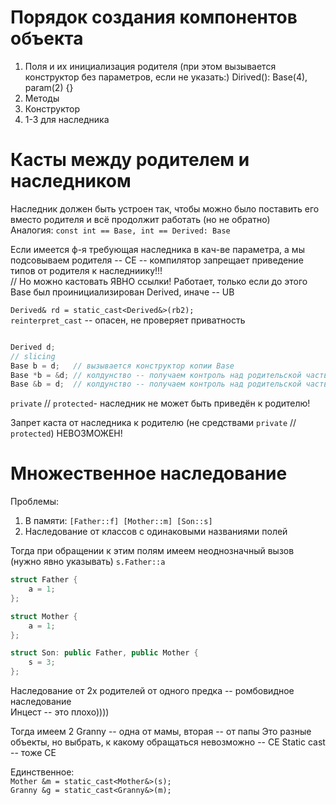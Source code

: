 # Порядок создания компонентов объекта
1. Поля и их инициализация родителя (при этом вызывается конструктор без параметров, если не указать:)
Dirived(): Base(4), param(2) {} 
2. Методы
3. Конструктор
4. 1-3 для наследника 

# Касты между родителем и наследником
Наследник должен быть устроен так, чтобы можно было поставить его вместо родителя и всё продолжит работать (но не обратно)  
Аналогия: `const int == Base, int == Derived: Base`

Если имеется ф-я требующая наследника в кач-ве параметра, а мы подсовываем родителя -- CE -- компилятор запрещает приведение типов от родителя к наследниику!!!  
// Но можно кастовать ЯВНО ссылки! Работает, только если до этого Base был проинициализирован Derived, иначе -- UB

`Derived& rd = static_cast<Derived&>(rb2);`  
`reinterpret_cast` -- опасен, не проверяет приватность

```c++

Derived d;
// slicing
Base b = d;   // вызывается конструктор копии Base
Base *b = &d; // колдунство -- получаем контроль над родительской частью 'd'
Base &b = d;  // колдунство -- получаем контроль над родительской частью 'd'
```

`private` // `protected`- наследник не может быть приведён к родителю!

Запрет каста от наследника к родителю (не средствами `private` // `protected`) НЕВОЗМОЖЕН!

# Множественное наследование
Проблемы:
1. В памяти: `[Father::f] [Mother::m] [Son::s]`
2. Наследование от классов с одинаковыми названиями полей

Тогда при обращении к этим полям имеем неоднозначный вызов (нужно явно указывать)
`s.Father::a`

```c++
struct Father {
    a = 1;
};

struct Mother {
    a = 1;
};

struct Son: public Father, public Mother {
    s = 3;
};
```

Наследование от 2х родителей от одного предка -- ромбовидное наследование  
Инцест -- это плохо))))

Тогда имеем 2 Granny -- одна от мамы, вторая -- от папы
Это разные объекты, но выбрать, к какому обращаться невозможно -- CE
Static cast -- тоже CE

Единственное:  
`Mother &m = static_cast<Mother&>(s);`  
`Granny &g = static_cast<Granny&>(m);`